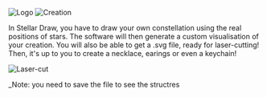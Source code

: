 
![Logo](http://i.imgur.com/WSHDXkp.jpg)
![Creation](http://i.imgur.com/FR1pCAL.jpg)

In Stellar Draw, you have to draw your own constellation using the  real positions of stars. The software will then generate a custom visualisation of your creation. You will also be able to get a .svg file, ready for laser-cutting! Then, it's up to you to create a necklace, earings or even a keychain!

![Laser-cut](/assets/laser_cut.JPG)

_Note: you need to save the file to see the structres